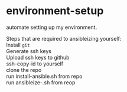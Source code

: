 # environment-setup
automate setting up my environment.

Steps that are required to ansibleizing yourself:  
Install `git`  
Generate ssh keys  
Upload ssh keys to github  
ssh-copy-id to yourself  
clone the repo  
run install-ansible.sh from repo  
run ansibleize-<foo>.sh from reop  
